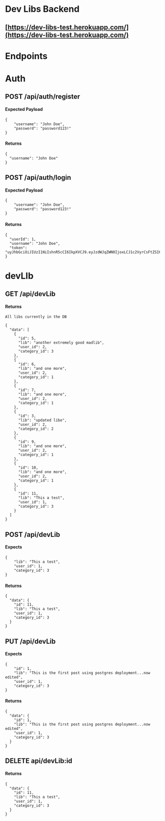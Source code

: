 # Dev Libs Backend

## [https://dev-libs-test.herokuapp.com/](https://dev-libs-test.herokuapp.com/)

# Endpoints

# Auth

## POST /api/auth/register

#### Expected Payload

```
{
	"username": "John Doe",
	"password": "password123!"
}
```

#### Returns

```
{
  "username": "John Doe"
}
```

## POST /api/auth/login

#### Expected Payload

```
{
	"username": "John Doe",
	"password": "password123!"
}
```

#### Returns

```
{
  "userId": 1,
  "username": "John Doe",
  "token": "uyJhbGciOiJIUzI1NiIshnR5cCI6IkpXVCJ9.eyJzdWJqZWN0IjoxLCJ1c2VyrCsFtZSI6ImFkbWluIiwiaWF0IjoxNTcxNzEwMDA4LCJleHAiOjE1NzR4OTY0MDh9.vNfxryaHCkhsZ1I1jJHmH4iscWxV38FGvEyJEtKPBHI"
}
```

# devLIb

## GET /api/devLib

#### Returns

`All libs currently in the DB`

```
{
  "data": [
    {
      "id": 5,
      "lib": "another extremely good madlib",
      "user_id": 2,
      "category_id": 3
    },
    {
      "id": 6,
      "lib": "and one more",
      "user_id": 2,
      "category_id": 1
    },
    {
      "id": 7,
      "lib": "and one more",
      "user_id": 2,
      "category_id": 1
    },
    {
      "id": 3,
      "lib": "updated libo",
      "user_id": 2,
      "category_id": 2
    },
    {
      "id": 9,
      "lib": "and one more",
      "user_id": 2,
      "category_id": 1
    },
    {
      "id": 10,
      "lib": "and one more",
      "user_id": 2,
      "category_id": 1
    },
    {
      "id": 11,
      "lib": "This a test",
      "user_id": 1,
      "category_id": 3
    }
  ]
}
```

## POST /api/devLib

#### Expects

```
{
	"lib": "This a test",
	"user_id": 1,
	"category_id": 3
}
```

#### Returns

```
{
  "data": {
    "id": 11,
    "lib": "This a test",
    "user_id": 1,
    "category_id": 3
  }
}
```

## PUT /api/devLib

#### Expects 

```
{
	"id": 1,
	"lib": "This is the first post using postgres deployment...now edited",
	"user_id": 1,
	"category_id": 3
}
```

#### Returns

```
{
  "data": {
    "id": 1,
    "lib": "This is the first post using postgres deployment...now edited",
    "user_id": 1,
    "category_id": 3
  }
}
```

## DELETE api/devLib:id

#### Returns

```
{
  "data": {
    "id": 11,
    "lib": "This a test",
    "user_id": 1,
    "category_id": 3
  }
}
```